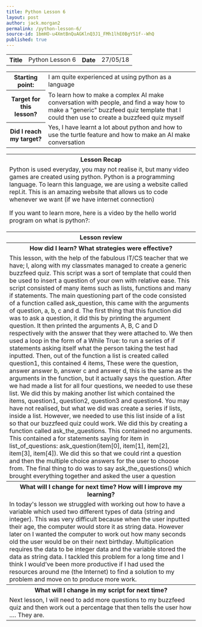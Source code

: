 ```yaml
---
title: Python Lesson 6
layout: post
author: jack.morgan2
permalink: /python-lesson-6/
source-id: 1bmHO-u4XmtBnQuAGKlnQ3J1_FMh1lhE0BgY51f--WhQ
published: true
---
```

<table>
  <tr>
    <th class="lb">Title</th>
    <td>Python Lesson 6</td>
    <th class="lb">Date</th>
    <td>27/05/18</td>
  </tr>
</table>


<table>
  <tr>
    <th class="lb">Starting point:</th>
    <td>I am quite experienced at using python as a language</td>
  </tr>
  <tr>
    <th class="lb">Target for this lesson?</th>
    <td>To learn how to make a complex AI make conversation with people, and find a way how to make a "generic" buzzfeed quiz template that I could then use to create a buzzfeed quiz myself</td>
  </tr>
  <tr>
    <th class="lb">Did I reach my target? 
</th>
    <td>Yes, I have learnt a lot about python and how to use the turtle feature and how to make an AI make conversation</td>
  </tr>
</table>


<table>
  <tr>
    <th class="lb">Lesson Recap</th>
  </tr>
  <tr>
    <td>Python is used everyday, you may not realise it, but many video games are created using python. Python is a programming language. To learn this language, we are using a website called repl.it. This is an amazing website that allows us to code whenever we want (if we have internet connection)

If you want to learn more, here is a video by the hello world program on what is python?:
</td>
  </tr>
  <tr>
    <th class="lb">Lesson review</th>
  </tr>
  <tr>
    <th class="lb">How did I learn? What strategies were effective? </th>
  </tr>
  <tr>
    <td>This lesson, with the help of the fabulous IT/CS teacher that we have; I, along with my classmates managed to create a generic buzzfeed quiz. This script was a sort of template that could then be used to insert a question of your own with relative ease. This script consisted of many items such as lists, functions and many if statements. The main questioning part of the code consisted of a function called ask_question, this came with the arguments of question, a, b, c and d. The first thing  that this function did was to ask a question, it did this by printing the argument question. It then printed the arguments A, B, C and D respectively  with the answer that they were attached to. We then used a loop in the form of a While True: to run a series of if statements asking itself what the person taking the test had inputted. Then, out of the function a list is created called question1, this contained 4 items, These were the question, answer answer b, answer c and answer d, this is the same as the arguments in the function, but it actually says the question. After we had made a list for all four questions, we needed to use these list. We did this by making another list which contained the items, question1, question2, question3 and question4. You may have not realised, but what we did was create a series if lists, inside a list. However, we needed to use this list inside of a list so that our buzzfeed quiz could work. We did this by creating a function called ask_the_questions. This contained no arguments. This contained a for statements saying for item in list_of_questions: ask_question(item[0], item[1], item[2], item[3], item[4]). We did this so that we could rint a question and then the multiple choice answers for the user to choose from. The final thing to do was to say ask_the_questions() which brought everything together and asked the user a question


</td>
  </tr>
  <tr>
    <th class="lb">What will I change for next time? How will I improve my learning?</th>
  </tr>
  <tr>
    <td>In today's lesson we struggled with working out how to have a variable which used two different types of data (string and integer). This was very difficult because when the user inputted their age, the computer would store it as string data. However later on I wanted the computer to work out how many seconds old the user would be on their next birthday. Multiplication requires the data to be integer data and the variable stored the data as string data. I tackled this problem for a long time and I think I would’ve been more productive if I had used the resources around me (the Internet) to find a solution to my problem and move on to produce more work.</td>
  </tr>
  <tr>
    <th class="lb">What will I change in my script for next time?</th>
  </tr>
  <tr>
    <td>Next lesson, I will need to add more questions to my buzzfeed quiz and then work out a percentage that then tells the user how …. They are.</td>
  </tr>
</table>


